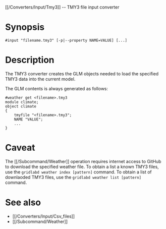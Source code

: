 [[/Converters/Input/Tmy3]] -- TMY3 file input converter

# Synopsis

~~~
#input "filename.tmy3" [-p|--property NAME=VALUE] [...]
~~~

# Description

The TMY3 converter creates the GLM objects needed to load the specified TMY3 data into the current model.

The GLM contents is always generated as follows:

~~~
#weather get <filename>.tmy3
module climate;
object climate 
{
	tmyfile "<filename>.tmy3";
	NAME "VALUE";
	...
}
~~~

# Caveat

The [[/Subcommand/Weather]] operation requires internet access to GitHub to download the specified weather file.  To obtain a list a known TMY3 files, use the `gridlabd weather index [pattern]` command.  To obtain a list of downlaoded TMY3 files, use the `gridlabd weather list [pattern]` command.

# See also

* [[/Converters/Input/Csv_files]]
* [[/Subcommand/Weather]]
